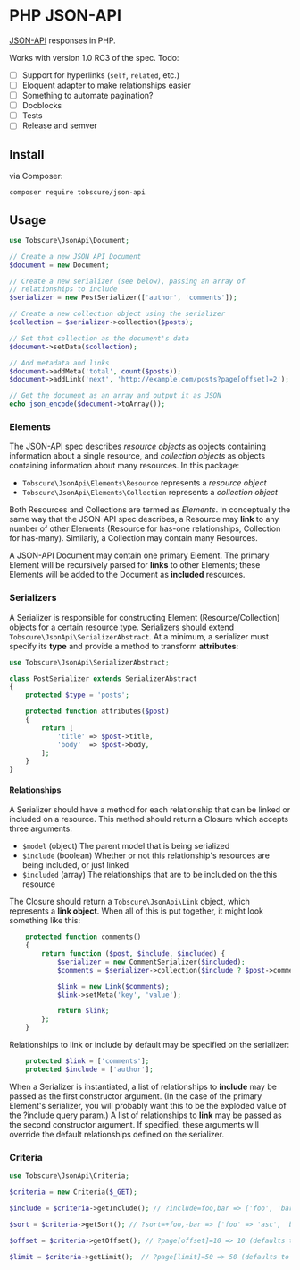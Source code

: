 # PHP JSON-API

[JSON-API](http://jsonapi.org) responses in PHP.

Works with version 1.0 RC3 of the spec. Todo:

- [ ] Support for hyperlinks (`self`, `related`, etc.)
- [ ] Eloquent adapter to make relationships easier
- [ ] Something to automate pagination?
- [ ] Docblocks
- [ ] Tests
- [ ] Release and semver

## Install

via Composer:

    composer require tobscure/json-api

## Usage

```php
use Tobscure\JsonApi\Document;

// Create a new JSON API Document
$document = new Document;

// Create a new serializer (see below), passing an array of 
// relationships to include
$serializer = new PostSerializer(['author', 'comments']);

// Create a new collection object using the serializer
$collection = $serializer->collection($posts);

// Set that collection as the document's data
$document->setData($collection);

// Add metadata and links
$document->addMeta('total', count($posts));
$document->addLink('next', 'http://example.com/posts?page[offset]=2');

// Get the document as an array and output it as JSON
echo json_encode($document->toArray());
```

### Elements

The JSON-API spec describes *resource objects* as objects containing information about a single resource, and *collection objects* as objects containing information about many resources. In this package:

- `Tobscure\JsonApi\Elements\Resource` represents a *resource object*
- `Tobscure\JsonApi\Elements\Collection` represents a *collection object*

Both Resources and Collections are termed as *Elements*. In conceptually the same way that the JSON-API spec describes, a Resource may **link** to any number of other Elements (Resource for has-one relationships, Collection for has-many). Similarly, a Collection may contain many Resources.

A JSON-API Document may contain one primary Element. The primary Element will be recursively parsed for **links** to other Elements; these Elements will be added to the Document as **included** resources.

### Serializers

A Serializer is responsible for constructing Element (Resource/Collection) objects for a certain resource type. Serializers should extend `Tobscure\JsonApi\SerializerAbstract`. At a minimum, a serializer must specify its **type** and provide a method to transform **attributes**:

```php
use Tobscure\JsonApi\SerializerAbstract;

class PostSerializer extends SerializerAbstract
{
    protected $type = 'posts';

    protected function attributes($post)
    {
        return [
            'title' => $post->title,
            'body'  => $post->body,
        ];
    }
}
```

#### Relationships 

A Serializer should have a method for each relationship that can be linked or included on a resource. This method should return a Closure which accepts three arguments:

- `$model` (object) The parent model that is being serialized
- `$include` (boolean) Whether or not this relationship's resources are being included, or just linked
- `$included` (array) The relationships that are to be included on the this resource

The Closure should return a `Tobscure\JsonApi\Link` object, which represents a **link object**. When all of this is put together, it might look something like this:

```php
    protected function comments()
    {
        return function ($post, $include, $included) {
            $serializer = new CommentSerializer($included);
            $comments = $serializer->collection($include ? $post->comments : $post->commentIds);

            $link = new Link($comments);
            $link->setMeta('key', 'value');

            return $link;
        };
    }
```

Relationships to link or include by default may be specified on the serializer:

```php
    protected $link = ['comments'];
    protected $include = ['author'];
```

When a Serializer is instantiated, a list of relationships to **include** may be passed as the first constructor argument. (In the case of the primary Element's serializer, you will probably want this to be the exploded value of the ?include query param.) A list of relationships to **link** may be passed as the second constructor argument. If specified, these arguments will override the default relationships defined on the serializer.

### Criteria

```php
use Tobscure\JsonApi\Criteria;

$criteria = new Criteria($_GET);

$include = $criteria->getInclude(); // ?include=foo,bar => ['foo', 'bar']

$sort = $criteria->getSort(); // ?sort=+foo,-bar => ['foo' => 'asc', 'bar' => 'desc']

$offset = $criteria->getOffset(); // ?page[offset]=10 => 10 (defaults to 0)

$limit = $criteria->getLimit();  // ?page[limit]=50 => 50 (defaults to null)
```
